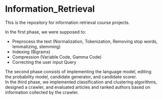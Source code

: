 # Information_Retrieval

This is the repository for information retrieval course projects.

In the first phase, we were supposed to:
- Preprocess the text (Normalization, Tokenization, Removing stop words, lemmatizing, stemming)
- Indexing (Bigrams)
- Compression (Variable Code, Gamma Code)
- Correcting the user input Query

The second phase consists of implementing the language model, editing the probability model, candidate generator, and candidate scorer.   
In the third phase, we implemented classification and clustering algorithms, designed a crawler, and evaluated articles and ranked authors based on information collected by the crawler.
